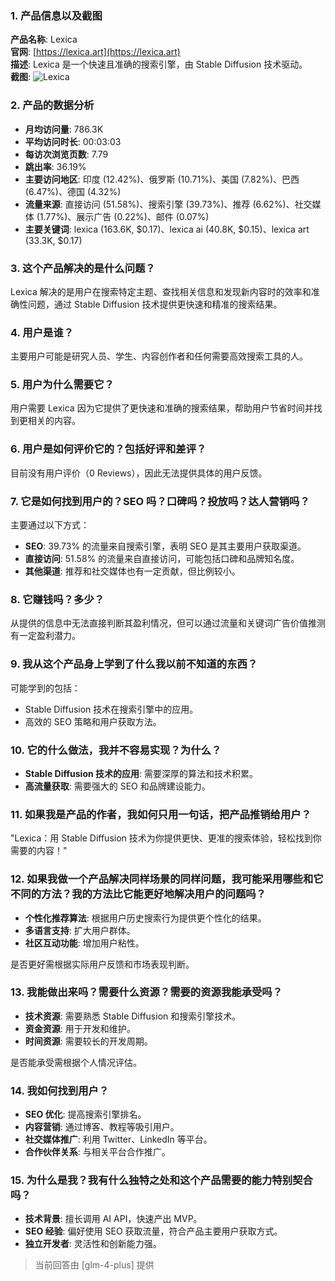 ### 1. 产品信息以及截图

**产品名称**: Lexica  
**官网**: [https://lexica.art](https://lexica.art)  
**描述**: Lexica 是一个快速且准确的搜索引擎，由 Stable Diffusion 技术驱动。  
**截图**: ![Lexica](https://cdn-images.toolify.ai/image/381f984320746c7aba5e9c1a848c9b12.jpeg)

### 2. 产品的数据分析

- **月均访问量**: 786.3K
- **平均访问时长**: 00:03:03
- **每访次浏览页数**: 7.79
- **跳出率**: 36.19%
- **主要访问地区**: 印度 (12.42%)、俄罗斯 (10.71%)、美国 (7.82%)、巴西 (6.47%)、德国 (4.32%)
- **流量来源**: 直接访问 (51.58%)、搜索引擎 (39.73%)、推荐 (6.62%)、社交媒体 (1.77%)、展示广告 (0.22%)、邮件 (0.07%)
- **主要关键词**: lexica (163.6K, $0.17)、lexica ai (40.8K, $0.15)、lexica art (33.3K, $0.17)

### 3. 这个产品解决的是什么问题？

Lexica 解决的是用户在搜索特定主题、查找相关信息和发现新内容时的效率和准确性问题，通过 Stable Diffusion 技术提供更快速和精准的搜索结果。

### 4. 用户是谁？

主要用户可能是研究人员、学生、内容创作者和任何需要高效搜索工具的人。

### 5. 用户为什么需要它？

用户需要 Lexica 因为它提供了更快速和准确的搜索结果，帮助用户节省时间并找到更相关的内容。

### 6. 用户是如何评价它的？包括好评和差评？

目前没有用户评价（0 Reviews），因此无法提供具体的用户反馈。

### 7. 它是如何找到用户的？SEO 吗？口碑吗？投放吗？达人营销吗？

主要通过以下方式：
- **SEO**: 39.73% 的流量来自搜索引擎，表明 SEO 是其主要用户获取渠道。
- **直接访问**: 51.58% 的流量来自直接访问，可能包括口碑和品牌知名度。
- **其他渠道**: 推荐和社交媒体也有一定贡献，但比例较小。

### 8. 它赚钱吗？多少？

从提供的信息中无法直接判断其盈利情况，但可以通过流量和关键词广告价值推测有一定盈利潜力。

### 9. 我从这个产品身上学到了什么我以前不知道的东西？

可能学到的包括：
- Stable Diffusion 技术在搜索引擎中的应用。
- 高效的 SEO 策略和用户获取方法。

### 10. 它的什么做法，我并不容易实现？为什么？

- **Stable Diffusion 技术的应用**: 需要深厚的算法和技术积累。
- **高流量获取**: 需要强大的 SEO 和品牌建设能力。

### 11. 如果我是产品的作者，我如何只用一句话，把产品推销给用户？

"Lexica：用 Stable Diffusion 技术为你提供更快、更准的搜索体验，轻松找到你需要的内容！"

### 12. 如果我做一个产品解决同样场景的同样问题，我可能采用哪些和它不同的方法？我的方法比它能更好地解决用户的问题吗？

- **个性化推荐算法**: 根据用户历史搜索行为提供更个性化的结果。
- **多语言支持**: 扩大用户群体。
- **社区互动功能**: 增加用户粘性。

是否更好需根据实际用户反馈和市场表现判断。

### 13. 我能做出来吗？需要什么资源？需要的资源我能承受吗？

- **技术资源**: 需要熟悉 Stable Diffusion 和搜索引擎技术。
- **资金资源**: 用于开发和维护。
- **时间资源**: 需要较长的开发周期。

是否能承受需根据个人情况评估。

### 14. 我如何找到用户？

- **SEO 优化**: 提高搜索引擎排名。
- **内容营销**: 通过博客、教程等吸引用户。
- **社交媒体推广**: 利用 Twitter、LinkedIn 等平台。
- **合作伙伴关系**: 与相关平台合作推广。

### 15. 为什么是我？我有什么独特之处和这个产品需要的能力特别契合吗？

- **技术背景**: 擅长调用 AI API，快速产出 MVP。
- **SEO 经验**: 偏好使用 SEO 获取流量，符合产品主要用户获取方式。
- **独立开发者**: 灵活性和创新能力强。

> 当前回答由 [glm-4-plus] 提供